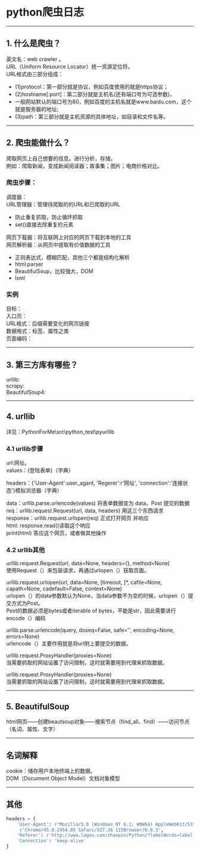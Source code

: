 # python爬虫日志

---
## 1. 什么是爬虫？
英文名：web crawler 。<br>
URL（Uniform Resource Locator）统一资源定位符。<br>
URL格式由三部分组成：
* (1)protocol：第一部分就是协议，例如百度使用的就是https协议；
* (2)hostname[:port]：第二部分就是主机名(还有端口号为可选参数)，
* 一般网站默认的端口号为80，例如百度的主机名就是www.baidu.com，这个就是服务器的地址;
* (3)path：第三部分就是主机资源的具体地址，如目录和文件名等。

---
## 2. 爬虫能做什么？
爬取网页上自己想要的信息。进行分析，存储。<br>
例如：爬取新闻，变成新闻阅读器；故事集；图片；电商价格对比。<br>

### 爬虫步骤：
调度器：<br>
URL管理器：管理待爬取的的URL和已爬取的URL
* 防止重复抓取，防止循环抓取
* set()直接去除重复的元素

网页下载器：将互联网上对应的网页下载到本地的工具<br>
网页解析器：从网页中提取有价值数据的工具
* 正则表达式，模糊匹配，其他三个都是结构化解析
* html.parser
* BeautifulSoup，比较强大，DOM
* lxml

### 实例
目标：<br>
入口页：<br>
URL格式：后缀需要变化的网页链接<br>
数据格式：标签、属性之类<br>
页面编码：

---
## 3. 第三方库有哪些？
urllib:<br>
scrapy:<br>
BeautifulSoup4:<br>

---
## 4. urllib
详见：PythonForMe\src\python_test\pyurllib

### 4.1 urllib步骤
url:网址。 <br>
values：{登陆表单}（字典）

headers：{'User-Agent':user_agant, 'Regerer':r'网址', 'connection':'连接状态'}模拟浏览器（字典）

data：urllib.parse.urlencode(values) 将表单数据变为 data，Post 提交的数据<br>
req：urllib.request.Request(url, data, headers) 用这三个东西请求<br>
response：urllib.request.urlopen(req) 正式打开网页 并响应<br>
html: response.read()读取这个响应<br>
print(html) 答应这个网页，或者做其他操作

### 4.2 urllib其他
urllib.request.Request(url, data=None, headers={}, method=None)<br>
使用Request（）来包装请求，再通过urlopen（）获取页面。<br>

urllib.request.urlopen(url, data=None, [timeout, ]*, cafile=None, capath=None, cadefault=False, context=None)<br>
urlopen（）的data参数默认为None，当data参数不为空的时候，urlopen（）提交方式为Post。<br>
Post的数据必须是bytes或者iterable of bytes，不能是str，因此需要进行encode（）编码<br>

urllib.parse.urlencode(query, doseq=False, safe='', encoding=None, errors=None)<br>
urlencode（）主要作用就是将url附上要提交的数据。<br>

urllib.request.ProxyHandler(proxies=None)<br>
当需要抓取的网站设置了访问限制，这时就需要用到代理来抓取数据。<br>

urllib.request.ProxyHandler(proxies=None)<br>
当需要抓取的网站设置了访问限制，这时就需要用到代理来抓取数据。<br>

---
## 5. BeautifulSoup
html网页——创建beautsoup对象——搜索节点（find_all、find）——访问节点（名词、属性、文字）

---
## 名词解释
cookie：储存用户本地终端上的数据。<br>
DOM（Document Object Model）文档对象模型

---
## 其他
```python
headers = {
    'User-Agent': r'Mozilla/5.0 (Windows NT 6.1; WOW64) AppleWebKit/537.36 (KHTML, like Gecko)'
     r'Chrome/45.0.2454.85 Safari/537.36 115Browser/6.0.3',
    'Referer': r'http://www.lagou.com/zhaopin/Python/?labelWords=label',
    'Connection': 'keep-alive'
}
```